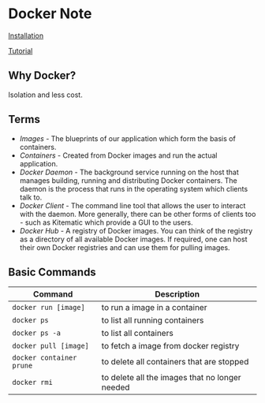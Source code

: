 # Docker Note
[Installation](https://docs.docker.com/desktop/install/mac-install/)

[Tutorial](https://docker-curriculum.com/)

## Why Docker?
Isolation and less cost.

## Terms
- *Images* - The blueprints of our application which form the basis of containers.
- *Containers* - Created from Docker images and run the actual application. 
- *Docker Daemon* - The background service running on the host that manages building, running and distributing Docker containers. The daemon is the process that runs in the operating system which clients talk to.
- *Docker Client* - The command line tool that allows the user to interact with the daemon. More generally, there can be other forms of clients too - such as Kitematic which provide a GUI to the users.
- *Docker Hub* - A registry of Docker images. You can think of the registry as a directory of all available Docker images. If required, one can host their own Docker registries and can use them for pulling images.

## Basic Commands
|Command|Description|
|--|--|
|`docker run [image]`|to run a image in a container|
|`docker ps`|to list all running containers|
|`docker ps -a`|to list all containers|
|`docker pull [image]`|to fetch a image from docker registry|
|`docker container prune`|to delete all containers that are stopped|
|`docker rmi`|to delete all the images that no longer needed|

